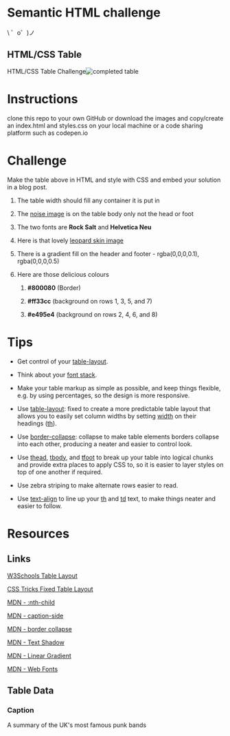 Semantic HTML challenge
=================

\ ゜o゜)ノ

HTML/CSS Table
--------------

HTML/CSS Table Challenge![completed table](https://cdn.glitch.com/8b1beacc-937c-4072-93d6-4ae825ab1a7a%2Fimage_0.png?1527761915609)

# Instructions

clone this repo to your own GitHub or download the images and copy/create an index.html and styles.css on your local machine or a code sharing platform such as codepen.io


# Challenge

Make the table above in HTML and style with CSS and embed your solution in a blog post. 

1. The table width should fill any container it is put in

2. The [noise image](https://cdn.glitch.com/8b1beacc-937c-4072-93d6-4ae825ab1a7a%2Fnoise.png) is on the table body only not the head or foot

3. The two fonts are **Rock Salt** and **Helvetica Neu**

4. Here is that lovely [leopard skin image](https://cdn.glitch.com/8b1beacc-937c-4072-93d6-4ae825ab1a7a%2Fleopardskin.jpg?1527763317245)

5. There is a gradient fill on the header and footer - rgba(0,0,0,0.1),  rgba(0,0,0,0.5)

6. Here are those delicious colours

    1. **#800080** (Border)

    2. **#ff33cc** (background on rows 1, 3, 5, and 7)

    3. **#e495e4** (background on rows 2, 4, 6, and 8)

# Tips

* Get control of your [table-layout](https://developer.mozilla.org/en-US/docs/Web/CSS/table-layout).

* Think about your [font stack](https://www.thoughtco.com/font-stack-definition-3467414).

* Make your table markup as simple as possible, and keep things flexible, e.g. by using percentages, so the design is more responsive.

* Use [table-layout](https://developer.mozilla.org/en-US/docs/Web/CSS/table-layout): fixed to create a more predictable table layout that allows you to easily set column widths by setting [width](https://developer.mozilla.org/en-US/docs/Web/CSS/width) on their headings ([th](https://developer.mozilla.org/en-US/docs/Web/HTML/Element/th)).

* Use [border-collapse](https://developer.mozilla.org/en-US/docs/Web/CSS/border-collapse): collapse to make table elements borders collapse into each other, producing a neater and easier to control look.

* Use [thead](https://developer.mozilla.org/en-US/docs/Web/HTML/Element/thead), [tbody](https://developer.mozilla.org/en-US/docs/Web/HTML/Element/tbody), and [tfoot](https://developer.mozilla.org/en-US/docs/Web/HTML/Element/tfoot) to break up your table into logical chunks and provide extra places to apply CSS to, so it is easier to layer styles on top of one another if required.

* Use zebra striping to make alternate rows easier to read.

* Use [text-align](https://developer.mozilla.org/en-US/docs/Web/CSS/text-align) to line up your [th](https://developer.mozilla.org/en-US/docs/Web/HTML/Element/th) and [td](https://developer.mozilla.org/en-US/docs/Web/HTML/Element/td) text, to make things neater and easier to follow.

# Resources

## Links

[W3Schools Table Layout](https://www.w3schools.com/cssref/pr_tab_table-layout.asp)

[CSS Tricks Fixed Table Layout](https://css-tricks.com/fixing-tables-long-strings/)

[MDN - :nth-child](https://developer.mozilla.org/en-US/docs/Web/CSS/:nth-child) 

[MDN - caption-side](https://developer.mozilla.org/en-US/docs/Web/CSS/caption-side)

[MDN - border collapse](https://developer.mozilla.org/en-US/docs/Web/CSS/border-collapse)

[MDN - Text Shadow](https://developer.mozilla.org/en-US/docs/Web/CSS/text-shadow)  

[MDN - Linear Gradient](https://developer.mozilla.org/en-US/docs/Web/CSS/linear-gradient)

[MDN - Web Fonts](https://developer.mozilla.org/en-US/docs/Learn/CSS/Styling_text/Web_fonts)

## Table Data

### Caption

A summary of the UK's most famous punk bands
